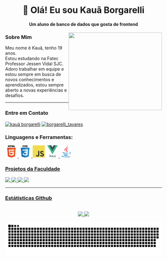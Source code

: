 <h1 align="center">👋 Olá! Eu sou Kauã Borgarelli</h1>
<h4 align="center">Um aluno de banco de dados que gosta de frontend</h3>


<img  align="right" height="250" width="300"  src="https://user-images.githubusercontent.com/79945984/197029125-1527dcae-8daf-455c-aa48-c0e6484ba26c.gif"/>

### Sobre Mim
<p align="left">Meu nome é Kauã, tenho 19 anos.<br/>
Estou estudando na Fatec Professor Jessen Vidal SJC.<br/>
Adoro trabalhar em equipe e estou sempre em busca de novos conhecimentos e aprendizados, estou sempre aberto a novas experiências e desafios.<br/></p>
<hr>

### Entre em Contato
<p align="left">
<a href="https://www.linkedin.com/in/kau%C3%A3-borgarelli-5bb67220a" target="blank"><img align="center" src="https://raw.githubusercontent.com/rahuldkjain/github-profile-readme-generator/master/src/images/icons/Social/linked-in-alt.svg" alt="kauã borgarelli" height="30" width="40" /></a>
<a href="https://instagram.com/borgarelli_tavares" target="blank"><img align="center" src="https://raw.githubusercontent.com/rahuldkjain/github-profile-readme-generator/master/src/images/icons/Social/instagram.svg" alt="borgarelli_tavares" height="30" width="40" /></a>
</p>

<h3 align="left">Linguagens e Ferramentas:</h3>
<p align="left"> 
<a href="https://www.w3.org/html/" target="_blank" rel="noreferrer"> <img src="https://raw.githubusercontent.com/devicons/devicon/master/icons/html5/html5-original-wordmark.svg" alt="html5" width="40" height="40"/> </a> <a href="https://developer.mozilla.org/en-US/docs/Web/JavaScript" target="_blank" rel="noreferrer"><a href="https://www.w3schools.com/css/" target="_blank" rel="noreferrer"> <img src="https://raw.githubusercontent.com/devicons/devicon/master/icons/css3/css3-original-wordmark.svg" alt="css3" width="40" height="40"/> </a>  <img src="https://raw.githubusercontent.com/devicons/devicon/master/icons/javascript/javascript-original.svg" alt="javascript" width="40" height="40"/> </a> <a href="https://vuejsbr-docs-next.netlify.app/" target="_blank" rel="noreferrer"> <img src="https://raw.githubusercontent.com/devicons/devicon/master/icons/vuejs/vuejs-original-wordmark.svg" alt="vuejs" width="40" height="40"/> </a> 
<img src="https://raw.githubusercontent.com/devicons/devicon/master/icons/java/java-original.svg" alt="java" width="40" height="40"/> </a> <a href="https://developer.mozilla.org/en-US/docs/Web/JavaScript" target="_blank" rel="noreferrer"></p>

### Projetos da Faculdade
<p align="left">
<a href="https://github.com/TheLooksDatabase/Julius" target="_blank"> <img width="70px" src="https://user-images.githubusercontent.com/79945984/197222019-221a4cdf-2153-48b9-9adc-7c6ac2d6f4c8.png"/>
<a href="https://github.com/DolphinDatabase/SGBD_Health" target="_blank"> <img width="80px" src="https://user-images.githubusercontent.com/79945984/197222284-77384beb-7dc8-4ef3-bafe-fe26cc6b6193.png"/>
<a href="https://github.com/DolphinDatabase/DescontOn" target="_blank"> <img width="80px" src="https://user-images.githubusercontent.com/79945984/197225485-8eb36177-3d8d-4950-ad88-5324447f6427.png"/>
<a href="https://github.com/DolphinDatabase/MCS.git" target="_blank"> <img width="80px" src="https://user-images.githubusercontent.com/79945984/208273909-e3c9b553-2992-415e-b86f-1d8b4583e336.png"/>

</p>
<hr>


### Estátisticas Github
<br>
<div align="center">
<img height="150em" src="https://github-readme-stats.vercel.app/api?username=Borgarelli&show_icons=true&theme=tokyonight&include_all_commits=true&count_private=true"/>
<img height="150em" src="https://github-readme-stats.vercel.app/api/top-langs/?username=Borgarelli&layout=compact&theme=tokyonight&include_all_commits=true&count_private=true"/>

![Snake animation](https://github.com/Borgarelli/Borgarelli/blob/output/github-contribution-grid-snake.svg)
</div>
